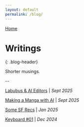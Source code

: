 ```yaml
---
layout: default
permalink: /blog/
---
```


[Home](/) 

# Writings
{: .blog-header}

Shorter musings. 

--

[Labubus & AI Editors](/blog/ai-editors) | _Sept 2025_

[Making a Manga with AI](/blog/ai-manga/) | _Sept 2025_

[Some SF Recs](/blog/sf-recs/) | _Jan 2025_

[Keyboard #01](/blog/keyboard-build/) | _Dec 2024_
